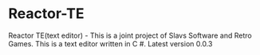 # Reactor-TE
Reactor TE(text editor) - This is a joint project of Slavs Software and Retro Games. This is a text editor written in C #.  Latest version 0.0.3
